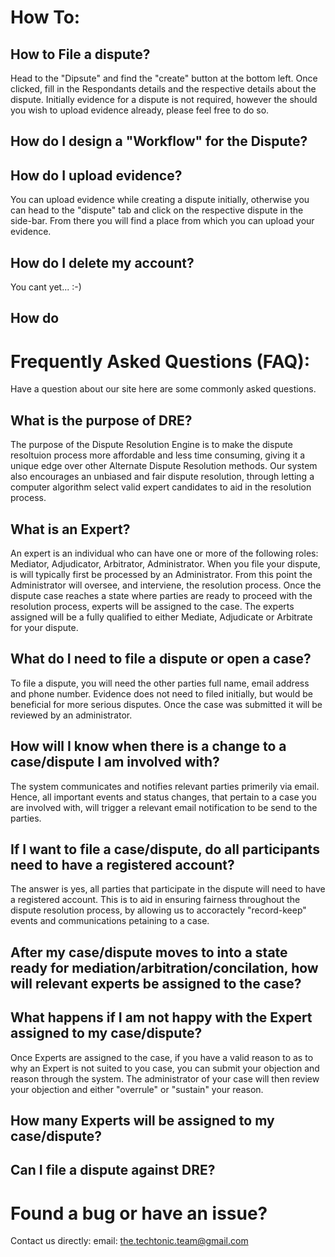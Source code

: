 # How To:

## How to File a dispute?

Head to the "Dipsute" and find the "create" button at the bottom left. Once clicked, fill in the Respondants details and the respective details about the dispute. Initially evidence for a dispute is not required, however the should you wish to upload evidence already, please feel free to do so.

## How do I design a "Workflow" for the Dispute?

## How do I upload evidence?

You can upload evidence while creating a dispute initially, otherwise you can head to the "dispute" tab and click on the respective dispute in the side-bar. From there you will find a place from which you can upload your evidence.

## How do I delete my account?

You cant yet... :-\)

## How do 

# Frequently Asked Questions (FAQ):
Have a question about our site here are some commonly asked questions.

## What is the purpose of DRE?

The purpose of the Dispute Resolution Engine is to make the dispute resoltuion process more affordable and less time consuming, giving it a unique edge over other Alternate Dispute Resolution methods. Our system also encourages an unbiased and fair dispute resolution, through letting a computer algorithm select valid expert candidates to aid in the resolution process.

## What is an Expert?

An expert is an individual who can have one or more of the following roles: Mediator, Adjudicator, Arbitrator, Administrator. When you file your dispute, is will typically first be processed by an Administrator. From this point the Administrator will oversee, and interviene, the resolution process. Once the dispute case reaches a state where parties are ready to proceed with the resolution process, experts will be assigned to the case. The experts assigned will be a fully qualified to either  Mediate, Adjudicate or Arbitrate for your dispute.

## What do I need to file a dispute or open a case?

To file a dispute, you will need the other parties full name, email address and phone number. Evidence does not need to filed initially, but would be beneficial for more serious disputes. Once the case was submitted it will be reviewed by an administrator.

## How will I know when there is a change to a case/dispute I am involved with?

The system communicates and notifies relevant parties primerily via email. Hence, all important events and status changes, that pertain to a case you are involved with, will trigger a relevant email notification to be send to the parties.

## If I want to file a case/dispute, do all participants need to have a registered account?

The answer is yes, all parties that participate in the dispute will need to have a registered account. This is to aid in ensuring fairness throughout the dispute resolution process, by allowing us to accoractely "record-keep" events and communications petaining to a case.

## After my case/dispute moves to into a state ready for mediation/arbitration/concilation, how will relevant experts be assigned to the case?

## What happens if I am not happy with the Expert assigned to my case/dispute?

Once Experts are assigned to the case, if you have a valid reason to as to why an Expert is not suited to you case, you can submit your objection and reason through the system. The administrator of your case will then review your objection and either "overrule" or "sustain" your reason.

## How many Experts will be assigned to my case/dispute?

## Can I file a dispute against DRE?

# Found a bug or have an issue?
Contact us directly:
email: the.techtonic.team@gmail.com
